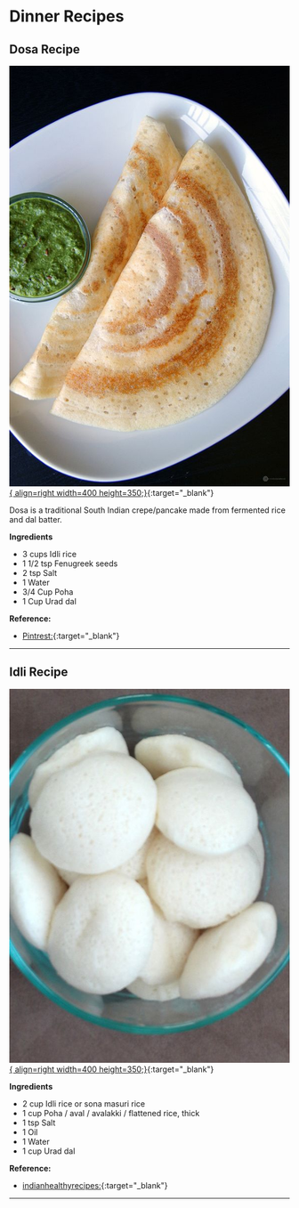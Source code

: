 # **Dinner Recipes**


## **Dosa Recipe**

[![image-1.jpg](images/image-5.jpg){ align=right width=400 height=350;}](images/image-5.jpg){:target="_blank"}

Dosa is a traditional South Indian crepe/pancake made from fermented rice and dal batter. 

**Ingredients**

- 3 cups Idli rice
- 1 1/2 tsp Fenugreek seeds
- 2 tsp Salt
- 1 Water
- 3/4 Cup Poha
- 1 Cup Urad dal

**Reference:**
- [Pintrest:](https://www.pinterest.com/pin/292030357070795707/){:target="_blank"}

<hr />

## **Idli Recipe**

[![image-1.jpg](images/image-10.jpg){ align=right width=400 height=350;}](images/image-10.jpg){:target="_blank"}



**Ingredients**

- 2 cup Idli rice or sona masuri rice
- 1 cup Poha / aval / avalakki / flattened rice, thick
- 1 tsp Salt
- 1 Oil
- 1 Water
- 1 cup Urad dal

**Reference:**
- [indianhealthyrecipes:](https://www.indianhealthyrecipes.com/mooli-paratha/){:target="_blank"}

<hr />
